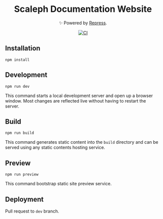 <div align="center">


# Scaleph Documentation Website

✨ Powered by [Repress](https://rspress.dev/).

[![CI](https://github.com/flowerfine/scaleph-repress-site/actions/workflows/ci.yml/badge.svg)](https://github.com/flowerfine/scaleph-repress-site/actions/workflows/ci.yml)

</div>

## Installation

```console
npm install
```

## Development

```console
npm run dev
```

This command starts a local development server and open up a browser window. Most changes are reflected live without having to restart the server.

## Build

```console
npm run build
```

This command generates static content into the `build` directory and can be served using any static contents hosting service.

## Preview

```console
npm run preview
```

This command bootstrap static site preview service.

## Deployment

Pull request to `dev` branch.
